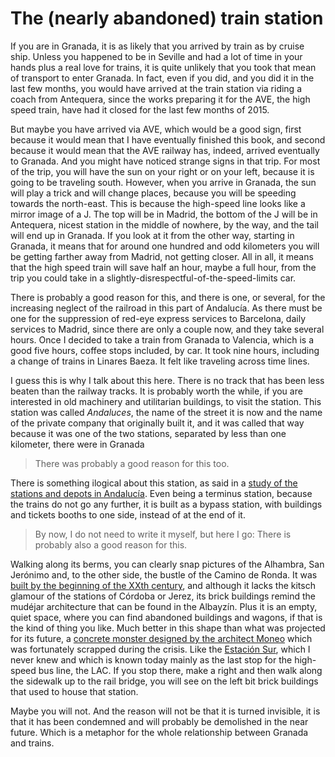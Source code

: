 # The (nearly abandoned) train station

If you are in Granada, it is as likely that you arrived by train as by cruise ship. Unless you happened to be in Seville and had a lot of time in your hands plus a real love for trains, it is quite unlikely that you took that mean of transport to enter Granada. In fact, even if you did, and you did it in the last few months, you would have arrived at the train station via riding a coach from Antequera, since the works preparing it for the AVE, the high speed train, have had it closed for the last few months of 2015.

But maybe you have arrived via AVE, which would be a good sign, first because it would mean that I have eventually finished this book, and second because it would mean that the AVE railway has, indeed, arrived eventually to Granada. And you might have noticed strange signs in that trip. For most of the trip, you will have the sun on your right or on your left, because it is going to be traveling south. However, when you arrive in Granada, the sun will play a trick and will change places, because you will be speeding towards the north-east. This is because the high-speed line looks like a mirror image of a J. The top will be in Madrid, the bottom of the J will be in Antequera, nicest station in the middle of nowhere, by the way, and the tail will end up in Granada. If you look at it from the other way, starting in Granada, it means that for around one hundred and odd kilometers you will be getting farther away from Madrid, not getting closer. All in all, it means that the high speed train will save half an hour, maybe a full hour, from the trip you could take in a slightly-disrespectful-of-the-speed-limits car.

There is probably a good reason for this, and there is one, or several, for the increasing neglect of the railroad in this part of Andalucía. As there must be one for the suppression of red-eye express services to Barcelona, daily services to Madrid, since there are only a couple now, and they take several hours. Once I decided to take a train from Granada to Valencia, which is a good five hours, coffee stops included, by car. It took nine hours, including a change of trains in Linares Baeza. It felt like traveling across time lines. 

I guess this is why I talk about this here. There is no track that has been less beaten than the railway tracks. It is probably worth the while, if you are interested in old machinery and utilitarian buildings, to visit the station. This station was called *Andaluces*, the name of the street it is now and the name of the private company that originally built it, and it was called that way because it was one of the two stations, separated by less than one kilometer, there were in Granada

>There was probably a good reason for this too.

There is something ilogical about this station, as said in a [study of the stations and depots in Andalucía](https://es.wikipedia.org/wiki/Estaci%C3%B3n_del_Sur_%28Granada%29). Even being a terminus station, because the trains do not go any further, it is built as a bypass station, with buildings and tickets booths to one side, instead of at the end of it.

>By now, I do not need to write it myself, but here I go: There is probably also a good reason for this. 

Walking along its berms, you can clearly snap pictures of the Alhambra, San Jerónimo and, to the other side, the bustle of the Camino de Ronda. It was [built by the beginning of the XXth century](https://es.wikipedia.org/wiki/Estaci%C3%B3n_de_Granada), and although it lacks the kitsch glamour of the stations of Córdoba or Jerez, its brick buildings remind the mudéjar architecture that can be found in the Albayzín. Plus it is an empty, quiet space, where you can find abandoned buildings and wagons, if that is the kind of thing you like. Much better in this shape than what was projected for its future, a [concrete monster designed by the architect Moneo](http://agraft.es/?p=468) which was fortunately scrapped during the crisis. Like the [Estación Sur](https://es.wikipedia.org/wiki/Estaci%C3%B3n_del_Sur_%28Granada%29), which I never knew and which is known today mainly as the last stop for the high-speed bus line, the LAC. If you stop there, make a right and then walk along the sidewalk up to the rail bridge, you will see on the left bit brick buildings that used to house that station. 

Maybe you will not. And the reason will not be that it is turned invisible, it is that it has been condemned and will probably be demolished in the near future. Which is a metaphor for the whole relationship between Granada and trains.


